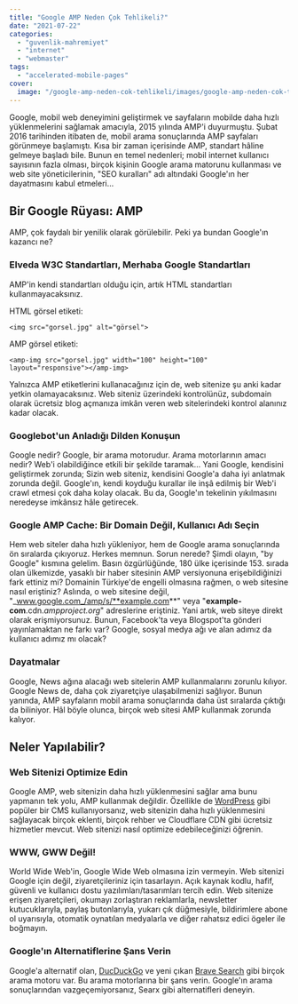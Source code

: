 ```yaml
---
title: "Google AMP Neden Çok Tehlikeli?"
date: "2021-07-22"
categories: 
  - "guvenlik-mahremiyet"
  - "internet"
  - "webmaster"
tags: 
  - "accelerated-mobile-pages"
cover:
  image: "/google-amp-neden-cok-tehlikeli/images/google-amp-neden-cok-tehlikeli.jpg"
---
```


Google, mobil web deneyimini geliştirmek ve sayfaların mobilde daha hızlı yüklenmelerini sağlamak amacıyla, 2015 yılında AMP'i duyurmuştu. Şubat 2016 tarihinden itibaten de, mobil arama sonuçlarında AMP sayfaları görünmeye başlamıştı. Kısa bir zaman içerisinde AMP, standart hâline gelmeye başladı bile. Bunun en temel nedenleri; mobil internet kullanıcı sayısının fazla olması, birçok kişinin Google arama matorunu kullanması ve web site yöneticilerinin, "SEO kuralları" adı altındaki Google'ın her dayatmasını kabul etmeleri...

## Bir Google Rüyası: AMP

AMP, çok faydalı bir yenilik olarak görülebilir. Peki ya bundan Google'ın kazancı ne?

### Elveda W3C Standartları, Merhaba Google Standartları

AMP'in kendi standartları olduğu için, artık HTML standartları kullanmayacaksınız.

HTML görsel etiketi:

```
<img src="gorsel.jpg" alt="görsel">
```

AMP görsel etiketi:

```
<amp-img src="gorsel.jpg" width="100" height="100" layout="responsive"></amp-img>
```

Yalnızca AMP etiketlerini kullanacağınız için de, web sitenize şu anki kadar yetkin olamayacaksınız. Web siteniz üzerindeki kontrolünüz, subdomain olarak ücretsiz blog açmanıza imkân veren web sitelerindeki kontrol alanınız kadar olacak.

### Googlebot'un Anladığı Dilden Konuşun

Google nedir? Google, bir arama motorudur. Arama motorlarının amacı nedir? Web'i olabildiğince etkili bir şekilde taramak... Yani Google, kendisini geliştirmek zorunda; Sizin web siteniz, kendisini Google'a daha iyi anlatmak zorunda değil. Google'ın, kendi koyduğu kurallar ile inşâ edilmiş bir Web'i crawl etmesi çok daha kolay olacak. Bu da, Google'ın tekelinin yıkılmasını neredeyse imkânsız hâle getirecek.

### Google AMP Cache: Bir Domain Değil, Kullanıcı Adı Seçin

Hem web siteler daha hızlı yükleniyor, hem de Google arama sonuçlarında ön sıralarda çıkıyoruz. Herkes memnun. Sorun nerede? Şimdi olayın, "by Google" kısmına gelelim. Basın özgürlüğünde, 180 ülke içerisinde 153. sırada olan ülkemizde, yasaklı bir haber sitesinin AMP versiyonuna erişebildiğinizi fark ettiniz mi? Domainin Türkiye'de engelli olmasına rağmen, o web sitesine nasıl eriştiniz? Aslında, o web sitesine değil, "_www.google.com_/amp/s/**example.com**" veya "**example-com**.cdn._ampproject.org_" adreslerine eriştiniz. Yani artık, web siteye direkt olarak erişmiyorsunuz. Bunun, Facebook'ta veya Blogspot'ta gönderi yayınlamaktan ne farkı var? Google, sosyal medya ağı ve alan adımız da kullanıcı adımız mı olacak?

### Dayatmalar

Google, News ağına alacağı web sitelerin AMP kullanmalarını zorunlu kılıyor. Google News de, daha çok ziyaretçiye ulaşabilmenizi sağlıyor. Bunun yanında, AMP sayfaların mobil arama sonuçlarında daha üst sıralarda çıktığı da biliniyor. Hâl böyle olunca, birçok web sitesi AMP kullanmak zorunda kalıyor.

## Neler Yapılabilir?

### Web Sitenizi Optimize Edin

Google AMP, web sitenizin daha hızlı yüklenmesini sağlar ama bunu yapmanın tek yolu, AMP kullanmak değildir. Özellikle de [WordPress](https://furuy.com/categories/wordpress/) gibi popüler bir CMS kullanıyorsanız, web sitenizin daha hızlı yüklenmesini sağlayacak birçok eklenti, birçok rehber ve Cloudflare CDN gibi ücretsiz hizmetler mevcut. Web sitenizi nasıl optimize edebileceğinizi öğrenin.

### WWW, GWW Değil!

World Wide Web'in, Google Wide Web olmasına izin vermeyin. Web sitenizi Google için değil, ziyaretçileriniz için tasarlayın. Açık kaynak kodlu, hafif, güvenli ve kullanıcı dostu yazılımları/tasarımları tercih edin. Web sitenize erişen ziyaretçileri, okumayı zorlaştıran reklamlarla, newsletter kutucuklarıyla, paylaş butonlarıyla, yukarı çık düğmesiyle, bildirimlere abone ol uyarısıyla, otomatik oynatılan medyalarla ve diğer rahatsız edici ögeler ile boğmayın.

### Google'ın Alternatiflerine Şans Verin

Google'a alternatif olan, [DucDuckGo](https://duckduckgo.com/) ve yeni çıkan [Brave Search](https://search.brave.com/) gibi birçok arama motoru var. Bu arama motorlarına bir şans verin. Google'ın arama sonuçlarından vazgeçemiyorsanız, Searx gibi alternatifleri deneyin.
